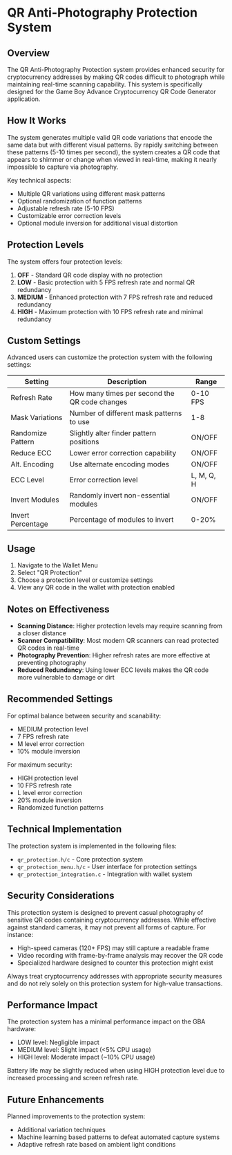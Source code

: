 # QR Anti-Photography Protection System

## Overview

The QR Anti-Photography Protection system provides enhanced security for cryptocurrency addresses by making QR codes difficult to photograph while maintaining real-time scanning capability. This system is specifically designed for the Game Boy Advance Cryptocurrency QR Code Generator application.

## How It Works

The system generates multiple valid QR code variations that encode the same data but with different visual patterns. By rapidly switching between these patterns (5-10 times per second), the system creates a QR code that appears to shimmer or change when viewed in real-time, making it nearly impossible to capture via photography.

Key technical aspects:
- Multiple QR variations using different mask patterns
- Optional randomization of function patterns
- Adjustable refresh rate (5-10 FPS)
- Customizable error correction levels
- Optional module inversion for additional visual distortion

## Protection Levels

The system offers four protection levels:

1. **OFF** - Standard QR code display with no protection
2. **LOW** - Basic protection with 5 FPS refresh rate and normal QR redundancy
3. **MEDIUM** - Enhanced protection with 7 FPS refresh rate and reduced redundancy
4. **HIGH** - Maximum protection with 10 FPS refresh rate and minimal redundancy

## Custom Settings

Advanced users can customize the protection system with the following settings:

| Setting | Description | Range |
|---------|-------------|-------|
| Refresh Rate | How many times per second the QR code changes | 0-10 FPS |
| Mask Variations | Number of different mask patterns to use | 1-8 |
| Randomize Pattern | Slightly alter finder pattern positions | ON/OFF |
| Reduce ECC | Lower error correction capability | ON/OFF |
| Alt. Encoding | Use alternate encoding modes | ON/OFF |
| ECC Level | Error correction level | L, M, Q, H |
| Invert Modules | Randomly invert non-essential modules | ON/OFF |
| Invert Percentage | Percentage of modules to invert | 0-20% |

## Usage

1. Navigate to the Wallet Menu
2. Select "QR Protection"
3. Choose a protection level or customize settings
4. View any QR code in the wallet with protection enabled

## Notes on Effectiveness

- **Scanning Distance**: Higher protection levels may require scanning from a closer distance
- **Scanner Compatibility**: Most modern QR scanners can read protected QR codes in real-time
- **Photography Prevention**: Higher refresh rates are more effective at preventing photography
- **Reduced Redundancy**: Using lower ECC levels makes the QR code more vulnerable to damage or dirt

## Recommended Settings

For optimal balance between security and scanability:
- MEDIUM protection level
- 7 FPS refresh rate
- M level error correction
- 10% module inversion

For maximum security:
- HIGH protection level
- 10 FPS refresh rate
- L level error correction
- 20% module inversion
- Randomized function patterns

## Technical Implementation

The protection system is implemented in the following files:
- `qr_protection.h/c` - Core protection system
- `qr_protection_menu.h/c` - User interface for protection settings
- `qr_protection_integration.c` - Integration with wallet system

## Security Considerations

This protection system is designed to prevent casual photography of sensitive QR codes containing cryptocurrency addresses. While effective against standard cameras, it may not prevent all forms of capture. For instance:

- High-speed cameras (120+ FPS) may still capture a readable frame
- Video recording with frame-by-frame analysis may recover the QR code
- Specialized hardware designed to counter this protection might exist

Always treat cryptocurrency addresses with appropriate security measures and do not rely solely on this protection system for high-value transactions.

## Performance Impact

The protection system has a minimal performance impact on the GBA hardware:
- LOW level: Negligible impact
- MEDIUM level: Slight impact (<5% CPU usage)
- HIGH level: Moderate impact (~10% CPU usage)

Battery life may be slightly reduced when using HIGH protection level due to increased processing and screen refresh rate.

## Future Enhancements

Planned improvements to the protection system:
- Additional variation techniques
- Machine learning based patterns to defeat automated capture systems
- Adaptive refresh rate based on ambient light conditions